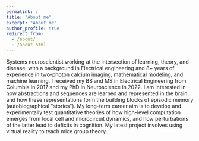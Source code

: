 ```yaml
---
permalink: /
title: "About me"
excerpt: "About me"
author_profile: true
redirect_from: 
  - /about/
  - /about.html
---
```

Systems neuroscientist working at the intersection of learning, theory, and disease, with a background in Electrical engineering and 8+ years of experience in two-photon calcium imaging, mathematical modeling, and machine learning. I received my BS and MS in Electrical Engineering from Columbia in 2017 and my PhD in Neuroscience in 2022. I am interested in how abstractions and sequences are learned and represented in the brain, and how these representations form the building blocks of episodic memory (autobiographical "stories"). My long-term career aim is to develop and experimentally test quantitative theories of how high-level computation emerges from local cell and microcircuit dynamics, and how perturbations of the latter lead to deficits in cognition. My latest project involves using virtual reality to teach mice group theory. 

